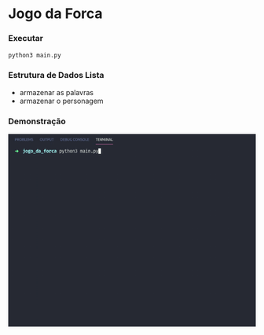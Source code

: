 # Jogo da Forca

### Executar
```
python3 main.py
```

### Estrutura de Dados Lista
- armazenar as palavras
- armazenar o personagem

### Demonstração
![](.img/demonstracao.gif)
